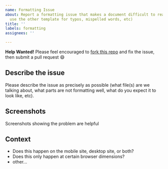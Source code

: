 ```yaml
---
name: Formatting Issue
about: Report a formatting issue that makes a document difficult to read. (please
  use the other template for typos, mispelled words, etc)
title: ''
labels: formatting
assignees: ''

---
```


**Help Wanted!**
Please feel encouraged to [fork this repo](https://github.com/mearns/software-engineering/fork) and fix the issue, then submit a pull request 😄

## Describe the issue
Please describe the issue as precisely as possible (what file(s) are we talking about, what parts are not formatting well, what do you expect it to look like, etc).

## Screenshots
Screenshots showing the problem are helpful

## Context
- Does this happen on the mobile site, desktop site, or both? 
- Does this only happen at certain browser dimensions?
- other...
